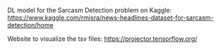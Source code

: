 DL model for the Sarcasm Detection problem on Kaggle: https://www.kaggle.com/rmisra/news-headlines-dataset-for-sarcasm-detection/home

Website to visualize the tsv files: https://projector.tensorflow.org/
